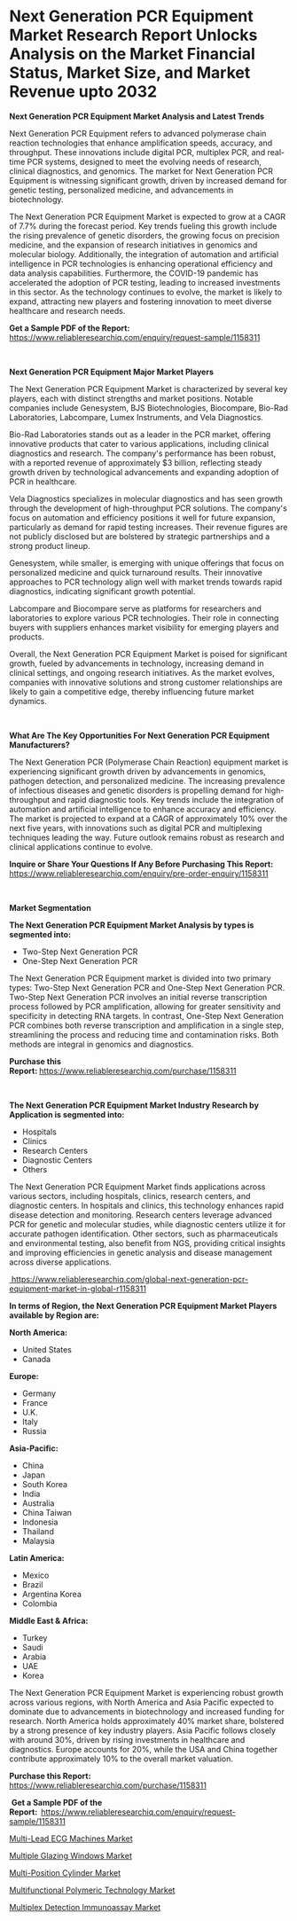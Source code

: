 <p><h1>Next Generation PCR Equipment Market Research Report Unlocks Analysis on the Market Financial Status, Market Size, and Market Revenue upto 2032</h1></p><p><strong>Next Generation PCR Equipment Market Analysis and Latest Trends</strong></p>
<p><p>Next Generation PCR Equipment refers to advanced polymerase chain reaction technologies that enhance amplification speeds, accuracy, and throughput. These innovations include digital PCR, multiplex PCR, and real-time PCR systems, designed to meet the evolving needs of research, clinical diagnostics, and genomics. The market for Next Generation PCR Equipment is witnessing significant growth, driven by increased demand for genetic testing, personalized medicine, and advancements in biotechnology.</p><p>The Next Generation PCR Equipment Market is expected to grow at a CAGR of 7.7% during the forecast period. Key trends fueling this growth include the rising prevalence of genetic disorders, the growing focus on precision medicine, and the expansion of research initiatives in genomics and molecular biology. Additionally, the integration of automation and artificial intelligence in PCR technologies is enhancing operational efficiency and data analysis capabilities. Furthermore, the COVID-19 pandemic has accelerated the adoption of PCR testing, leading to increased investments in this sector. As the technology continues to evolve, the market is likely to expand, attracting new players and fostering innovation to meet diverse healthcare and research needs.</p></p>
<p><strong>Get a Sample PDF of the Report:&nbsp;</strong> <a href="https://www.reliableresearchiq.com/enquiry/request-sample/1158311?utm_campaign=1170&utm_medium=2&utm_source=Github&utm_content=ia&utm_term=21032025&utm_id=next-generation-pcr-equipment">https://www.reliableresearchiq.com/enquiry/request-sample/1158311</a></p>
<p>&nbsp;</p>
<p><strong>Next Generation PCR Equipment Major Market Players</strong></p>
<p><p>The Next Generation PCR Equipment Market is characterized by several key players, each with distinct strengths and market positions. Notable companies include Genesystem, BJS Biotechnologies, Biocompare, Bio-Rad Laboratories, Labcompare, Lumex Instruments, and Vela Diagnostics.</p><p>Bio-Rad Laboratories stands out as a leader in the PCR market, offering innovative products that cater to various applications, including clinical diagnostics and research. The company's performance has been robust, with a reported revenue of approximately $3 billion, reflecting steady growth driven by technological advancements and expanding adoption of PCR in healthcare.</p><p>Vela Diagnostics specializes in molecular diagnostics and has seen growth through the development of high-throughput PCR solutions. The company's focus on automation and efficiency positions it well for future expansion, particularly as demand for rapid testing increases. Their revenue figures are not publicly disclosed but are bolstered by strategic partnerships and a strong product lineup.</p><p>Genesystem, while smaller, is emerging with unique offerings that focus on personalized medicine and quick turnaround results. Their innovative approaches to PCR technology align well with market trends towards rapid diagnostics, indicating significant growth potential.</p><p>Labcompare and Biocompare serve as platforms for researchers and laboratories to explore various PCR technologies. Their role in connecting buyers with suppliers enhances market visibility for emerging players and products.</p><p>Overall, the Next Generation PCR Equipment Market is poised for significant growth, fueled by advancements in technology, increasing demand in clinical settings, and ongoing research initiatives. As the market evolves, companies with innovative solutions and strong customer relationships are likely to gain a competitive edge, thereby influencing future market dynamics.</p></p>
<p>&nbsp;</p>
<p><strong>What Are The Key Opportunities For Next Generation PCR Equipment Manufacturers?</strong></p>
<p><p>The Next Generation PCR (Polymerase Chain Reaction) equipment market is experiencing significant growth driven by advancements in genomics, pathogen detection, and personalized medicine. The increasing prevalence of infectious diseases and genetic disorders is propelling demand for high-throughput and rapid diagnostic tools. Key trends include the integration of automation and artificial intelligence to enhance accuracy and efficiency. The market is projected to expand at a CAGR of approximately 10% over the next five years, with innovations such as digital PCR and multiplexing techniques leading the way. Future outlook remains robust as research and clinical applications continue to evolve.</p></p>
<p><strong>Inquire or Share Your Questions If Any Before Purchasing This Report:</strong> <a href="https://www.reliableresearchiq.com/enquiry/pre-order-enquiry/1158311?utm_campaign=1170&utm_medium=2&utm_source=Github&utm_content=ia&utm_term=21032025&utm_id=next-generation-pcr-equipment">https://www.reliableresearchiq.com/enquiry/pre-order-enquiry/1158311</a></p>
<p>&nbsp;</p>
<p><strong>Market Segmentation</strong></p>
<p><strong>The Next Generation PCR Equipment Market Analysis by types is segmented into:</strong></p>
<p><ul><li>Two-Step Next Generation PCR</li><li>One-Step Next Generation PCR</li></ul></p>
<p><p>The Next Generation PCR Equipment market is divided into two primary types: Two-Step Next Generation PCR and One-Step Next Generation PCR. Two-Step Next Generation PCR involves an initial reverse transcription process followed by PCR amplification, allowing for greater sensitivity and specificity in detecting RNA targets. In contrast, One-Step Next Generation PCR combines both reverse transcription and amplification in a single step, streamlining the process and reducing time and contamination risks. Both methods are integral in genomics and diagnostics.</p></p>
<p><strong>Purchase this Report:&nbsp;</strong><a href="https://www.reliableresearchiq.com/purchase/1158311?utm_campaign=1170&utm_medium=2&utm_source=Github&utm_content=ia&utm_term=21032025&utm_id=next-generation-pcr-equipment">https://www.reliableresearchiq.com/purchase/1158311</a></p>
<p>&nbsp;</p>
<p><strong>The Next Generation PCR Equipment Market Industry Research by Application is segmented into:</strong></p>
<p><ul><li>Hospitals</li><li>Clinics</li><li>Research Centers</li><li>Diagnostic Centers</li><li>Others</li></ul></p>
<p><p>The Next Generation PCR Equipment Market finds applications across various sectors, including hospitals, clinics, research centers, and diagnostic centers. In hospitals and clinics, this technology enhances rapid disease detection and monitoring. Research centers leverage advanced PCR for genetic and molecular studies, while diagnostic centers utilize it for accurate pathogen identification. Other sectors, such as pharmaceuticals and environmental testing, also benefit from NGS, providing critical insights and improving efficiencies in genetic analysis and disease management across diverse applications.</p></p>
<p><a href="https://www.reliableresearchiq.com/global-next-generation-pcr-equipment-market-in-global-r1158311?utm_campaign=1170&utm_medium=2&utm_source=Github&utm_content=ia&utm_term=21032025&utm_id=next-generation-pcr-equipment">&nbsp;https://www.reliableresearchiq.com/global-next-generation-pcr-equipment-market-in-global-r1158311</a></p>
<p><strong>In terms of Region, the Next Generation PCR Equipment Market Players available by Region are:</strong></p>
<p>
    <p> <strong> North America: </strong>
        <ul>
            <li>United States</li>
            <li>Canada</li>
        </ul>
        </p> 
    <p> <strong> Europe: </strong>
        <ul>
            <li>Germany</li>
            <li>France</li>
            <li>U.K.</li>
            <li>Italy</li>
            <li>Russia</li>
        </ul>
        </p> 
    <p> <strong> Asia-Pacific: </strong>
        <ul>
            <li>China</li>
            <li>Japan</li>
            <li>South Korea</li>
            <li>India</li>
            <li>Australia</li>
            <li>China Taiwan</li>
            <li>Indonesia</li>
            <li>Thailand</li>
            <li>Malaysia</li>
        </ul>
        </p> 
    <p> <strong> Latin America: </strong>
        <ul>
            <li>Mexico</li>
            <li>Brazil</li>
            <li>Argentina Korea</li>
            <li>Colombia</li>
        </ul>
        </p> 
    <p> <strong> Middle East & Africa: </strong>
        <ul>
            <li>Turkey</li>
            <li>Saudi</li>
            <li>Arabia</li>
            <li>UAE</li>
            <li>Korea</li>
        </ul>
    </p>
    </p>
<p><p>The Next Generation PCR Equipment Market is experiencing robust growth across various regions, with North America and Asia Pacific expected to dominate due to advancements in biotechnology and increased funding for research. North America holds approximately 40% market share, bolstered by a strong presence of key industry players. Asia Pacific follows closely with around 30%, driven by rising investments in healthcare and diagnostics. Europe accounts for 20%, while the USA and China together contribute approximately 10% to the overall market valuation.</p></p>
<p><strong>Purchase this Report: </strong><a href="https://www.reliableresearchiq.com/purchase/1158311?utm_campaign=1170&utm_medium=2&utm_source=Github&utm_content=ia&utm_term=21032025&utm_id=next-generation-pcr-equipment">https://www.reliableresearchiq.com/purchase/1158311</a></p>
<p>&nbsp;<strong>Get a Sample PDF of the Report:&nbsp;&nbsp;</strong><a href="https://www.reliableresearchiq.com/enquiry/request-sample/1158311?utm_campaign=1170&utm_medium=2&utm_source=Github&utm_content=ia&utm_term=21032025&utm_id=next-generation-pcr-equipment">https://www.reliableresearchiq.com/enquiry/request-sample/1158311</a></p>
<p><strong></strong></p>
<p><p><a href="https://github.com/daddskokenk4/Market-Research-Report-List-1/blob/main/multi-lead-ecg-machines-market.md?utm_campaign=1170&utm_medium=2&utm_source=Github&utm_content=ia&utm_term=21032025&utm_id=next-generation-pcr-equipment">Multi-Lead ECG Machines Market</a></p><p><a href="https://github.com/forttgoddym7/Market-Research-Report-List-1/blob/main/multiple-glazing-windows-market.md?utm_campaign=1170&utm_medium=2&utm_source=Github&utm_content=ia&utm_term=21032025&utm_id=next-generation-pcr-equipment">Multiple Glazing Windows Market</a></p><p><a href="https://github.com/duskodazzi34/Market-Research-Report-List-1/blob/main/multi-position-cylinder-market.md?utm_campaign=1170&utm_medium=2&utm_source=Github&utm_content=ia&utm_term=21032025&utm_id=next-generation-pcr-equipment">Multi-Position Cylinder Market</a></p><p><a href="https://github.com/kimomeifbnu26/Market-Research-Report-List-1/blob/main/multifunctional-polymeric-technology-market.md?utm_campaign=1170&utm_medium=2&utm_source=Github&utm_content=ia&utm_term=21032025&utm_id=next-generation-pcr-equipment">Multifunctional Polymeric Technology Market</a></p><p><a href="https://github.com/kabotcaddoub/Market-Research-Report-List-1/blob/main/multiplex-detection-immunoassay-market.md?utm_campaign=1170&utm_medium=2&utm_source=Github&utm_content=ia&utm_term=21032025&utm_id=next-generation-pcr-equipment">Multiplex Detection Immunoassay Market</a></p></p>